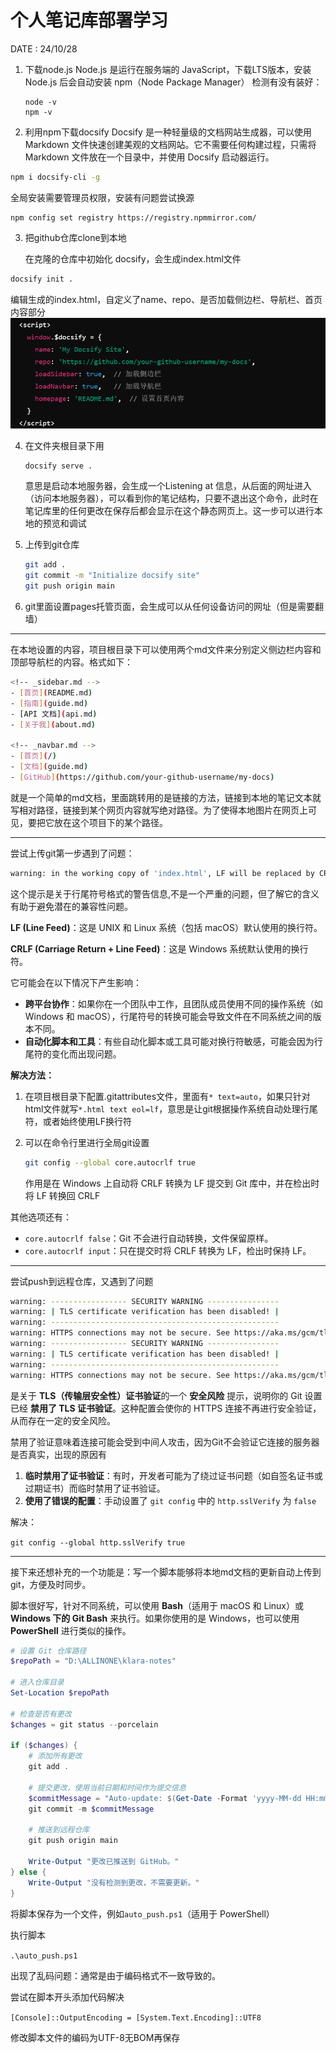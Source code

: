 # 个人笔记库部署学习

DATE : 24/10/28

1. 下载node.js
   Node.js 是运行在服务端的 JavaScript，下载LTS版本，安装 Node.js 后会自动安装 npm（Node Package Manager）
   检测有没有装好：

   ~~~
   node -v
   npm -v
   ~~~

2. 利用npm下载docsify
   Docsify 是一种轻量级的文档网站生成器，可以使用 Markdown 文件快速创建美观的文档网站。它不需要任何构建过程，只需将 Markdown 文件放在一个目录中，并使用 Docsify 启动器运行。

~~~bash
npm i docsify-cli -g
~~~

全局安装需要管理员权限，安装有问题尝试换源

~~~
npm config set registry https://registry.npmmirror.com/
~~~

3. 把github仓库clone到本地

   在克隆的仓库中初始化 docsify，会生成index.html文件

~~~bash
docsify init .	
~~~

编辑生成的index.html，自定义了name、repo、是否加载侧边栏、导航栏、首页内容部分![1](..\images\1.png)

4. 在文件夹根目录下用

   ~~~bash
   docsify serve .
   ~~~

   意思是启动本地服务器，会生成一个Listening at 信息，从后面的网址进入（访问本地服务器），可以看到你的笔记结构，只要不退出这个命令，此时在笔记库里的任何更改在保存后都会显示在这个静态网页上。这一步可以进行本地的预览和调试

5. 上传到git仓库

   ~~~bash
   git add .
   git commit -m "Initialize docsify site"
   git push origin main
   ~~~

6. git里面设置pages托管页面，会生成可以从任何设备访问的网址（但是需要翻墙）

------

在本地设置的内容，项目根目录下可以使用两个md文件来分别定义侧边栏内容和顶部导航栏的内容。格式如下：

~~~bash
<!-- _sidebar.md -->
- [首页](README.md)
- [指南](guide.md)
- [API 文档](api.md)
- [关于我](about.md)

<!-- _navbar.md -->
- [首页](/)
- [文档](guide.md)
- [GitHub](https://github.com/your-github-username/my-docs)

~~~

就是一个简单的md文档，里面跳转用的是链接的方法，链接到本地的笔记文本就写相对路径，链接到某个网页内容就写绝对路径。为了使得本地图片在网页上可见，要把它放在这个项目下的某个路径。

------

尝试上传git第一步遇到了问题：

~~~bash
warning: in the working copy of 'index.html', LF will be replaced by CRLF the next time Git touches it
~~~

这个提示是关于行尾符号格式的警告信息,不是一个严重的问题，但了解它的含义有助于避免潜在的兼容性问题。

**LF (Line Feed)**：这是 UNIX 和 Linux 系统（包括 macOS）默认使用的换行符。

**CRLF (Carriage Return + Line Feed)**：这是 Windows 系统默认使用的换行符。

它可能会在以下情况下产生影响：

- **跨平台协作**：如果你在一个团队中工作，且团队成员使用不同的操作系统（如 Windows 和 macOS），行尾符号的转换可能会导致文件在不同系统之间的版本不同。
- **自动化脚本和工具**：有些自动化脚本或工具可能对换行符敏感，可能会因为行尾符的变化而出现问题。

**解决方法：**

1. 在项目根目录下配置.gitattributes文件，里面有`* text=auto`，如果只针对html文件就写`*.html text eol=lf`，意思是让git根据操作系统自动处理行尾符，或者始终使用LF换行符

2. 可以在命令行里进行全局git设置

   ~~~bash
   git config --global core.autocrlf true
   ~~~

   作用是在 Windows 上自动将 CRLF 转换为 LF 提交到 Git 库中，并在检出时将 LF 转换回 CRLF

其他选项还有：

- `core.autocrlf false`：Git 不会进行自动转换，文件保留原样。
- `core.autocrlf input`：只在提交时将 CRLF 转换为 LF，检出时保持 LF。

------

尝试push到远程仓库，又遇到了问题

~~~bash
warning: ----------------- SECURITY WARNING ----------------
warning: | TLS certificate verification has been disabled! |
warning: ---------------------------------------------------
warning: HTTPS connections may not be secure. See https://aka.ms/gcm/tlsverify for more information.
warning: ----------------- SECURITY WARNING ----------------
warning: | TLS certificate verification has been disabled! |
warning: ---------------------------------------------------
warning: HTTPS connections may not be secure. See https://aka.ms/gcm/tlsverify for more information.
~~~

是关于 **TLS（传输层安全性）证书验证**的一个 **安全风险** 提示，说明你的 Git 设置已经 **禁用了 TLS 证书验证**。这种配置会使你的 HTTPS 连接不再进行安全验证，从而存在一定的安全风险。

禁用了验证意味着连接可能会受到中间人攻击，因为Git不会验证它连接的服务器是否真实，出现的原因有

1. **临时禁用了证书验证**：有时，开发者可能为了绕过证书问题（如自签名证书或过期证书）而临时禁用了证书验证。
2. **使用了错误的配置**：手动设置了 `git config` 中的 `http.sslVerify` 为 `false`

解决：

`git config --global http.sslVerify true`

------

接下来还想补充的一个功能是：写一个脚本能够将本地md文档的更新自动上传到git，方便及时同步。

脚本很好写，针对不同系统，可以使用 **Bash**（适用于 macOS 和 Linux）或 **Windows 下的 Git Bash** 来执行。如果你使用的是 Windows，也可以使用 **PowerShell** 进行类似的操作。

~~~powershell
# 设置 Git 仓库路径
$repoPath = "D:\ALLINONE\klara-notes"

# 进入仓库目录
Set-Location $repoPath

# 检查是否有更改
$changes = git status --porcelain

if ($changes) {
    # 添加所有更改
    git add .

    # 提交更改，使用当前日期和时间作为提交信息
    $commitMessage = "Auto-update: $(Get-Date -Format 'yyyy-MM-dd HH:mm:ss')"
    git commit -m $commitMessage

    # 推送到远程仓库
    git push origin main

    Write-Output "更改已推送到 GitHub。"
} else {
    Write-Output "没有检测到更改，不需要更新。"
}

~~~

将脚本保存为一个文件，例如`auto_push.ps1`（适用于 PowerShell）

执行脚本

`.\auto_push.ps1`

出现了乱码问题：通常是由于编码格式不一致导致的。

尝试在脚本开头添加代码解决

`[Console]::OutputEncoding = [System.Text.Encoding]::UTF8`

修改脚本文件的编码为UTF-8无BOM再保存